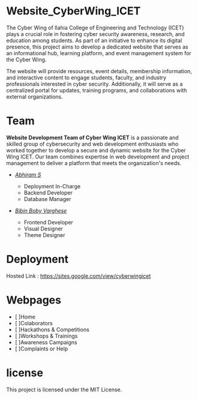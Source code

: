 # Website_CyberWing_ICET
The Cyber Wing of Ilahia College of Engineering and Technology (ICET) plays a crucial role in fostering cyber security awareness, research, and education among students. As part of an initiative to enhance its digital presence, this project aims to develop a dedicated website that serves as an informational hub, learning platform, and event management system for the Cyber Wing.

The website will provide resources, event details, membership information, and interactive content to engage students, faculty, and industry professionals interested in cyber security. Additionally, it will serve as a centralized portal for updates, training programs, and collaborations with external organizations.

# Team 
**Website Development Team of Cyber Wing ICET** is a passionate and skilled group of cybersecurity and web development enthusiasts who worked together to develop a secure and dynamic website for the Cyber Wing ICET. Our team combines expertise in web development and project management to deliver a platform that meets the organization's needs.

- _[Abhiram S](https://github.com/Abhiram-ARS)_
  - Deployment In-Charge
  - Backend Developer
  - Database Manager

- _[Bibin Boby Varghese](https://github.com/bibinbobyvarghese)_
  - Frontend Developer
  - Visual Designer
  - Theme Designer

# Deployment
Hosted Link : https://sites.google.com/view/cyberwingicet

# Webpages
- [ ]Home
- [ ]Colaborators
- [ ]Hackathons & Competitions
- [ ]Workshops & Trainings
- [ ]Awareness Campaigns
- [ ]Complaints or Help


# license
This project is licensed under the MIT License.
